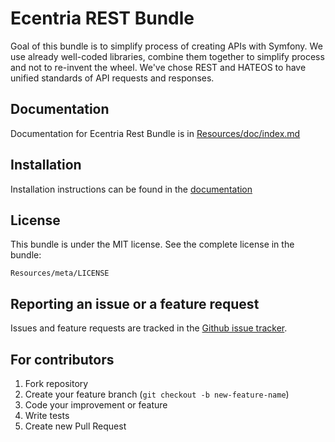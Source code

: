 Ecentria REST Bundle
=========================

Goal of this bundle is to simplify process of creating APIs with Symfony. We use already well-coded libraries, combine
them together to simplify process and not to re-invent the wheel. We've chose REST and HATEOS to have unified standards
of API requests and responses.

Documentation
-------------

Documentation for Ecentria Rest Bundle is in [Resources/doc/index.md](Resources/doc/index.md)

Installation
------------

Installation instructions can be found in the [documentation](Resources/doc/setup.md)

License
-------

This bundle is under the MIT license. See the complete license in the bundle:

    Resources/meta/LICENSE
    
Reporting an issue or a feature request
---------------------------------------

Issues and feature requests are tracked in the [Github issue tracker](https://github.com/ecentria/EcentriaRestBundle/issues).

For contributors
----------------

1. Fork repository
2. Create your feature branch (`git checkout -b new-feature-name`)
3. Code your improvement or feature
4. Write tests
5. Create new Pull Request
